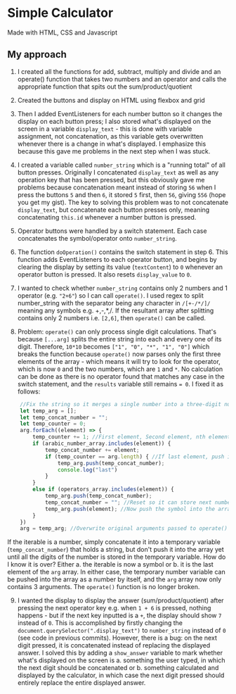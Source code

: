 # Simple Calculator
Made with HTML, CSS and Javascript 

## My approach

1. I created all the functions for add, subtract, multiply and divide and an operate() function that takes two numbers and an operator and calls the appropriate function that spits out the sum/product/quotient

2. Created the buttons and display on HTML using flexbox and grid

3. Then I added EventListeners for each number button so it changes the display on each button press; I also stored what's displayed on the screen in a variable `display_text` - this is done with variable assignment, not concatenation, as this variable gets overwritten whenever there is a change in what's displayed. I emphasize this because this gave me problems in the next step when I was stuck.

4. I created a variable called `number_string` which is a "running total" of all button presses. Originally I concatenated `display_text` as well as any operation key that has been pressed, but this obviously gave me problems because concatenation meant instead of storing `56` when I press the buttons `5` and then `6`, it stored `5` first, then `56`, giving `556` (hope you get my gist). The key to solving this problem was to not concatenate `display_text`, but concatenate each button presses only, meaning concatenating `this.id` whenever a number button is pressed.

5. Operator buttons were handled by a switch statement. Each case concatenates the symbol/operator onto `number_string`.

6. The function `doOperation()` contains the switch statement in step 6. This function adds EventListeners to each operator button, and begins by clearing the display by setting its value (`textContent`) to `0` whenever an operator button is pressed. It also resets `display_value` to `0`.

7. I wanted to check whether `number_string` contains only 2 numbers and 1 operator (e.g. `"2+6"`) so I can call `operate()`. I used regex to split number_string with the separator being any character in `/[+-/*/]/` meaning any symbols e.g. +,-,*,/. If the resultant array after splitting contains only 2 numbers i.e. `[2,6]`, then `operate()` can be called. 

8. Problem: `operate()` can only process single digit calculations. That's because `[...arg]` splits the entire string into each and every one of its digit. Therefore, `10*10` becomes `["1", "0", "*", "1", "0"]` which breaks the function because `operate()` now parses only the first three elements of the array - which means it will try to look for the operator, which is now `0` and the two numbers, which are `1` and `*`. No calculation can be done as there is no operator found that matches any case in the switch statement, and the `results` variable still remains `= 0`.
I fixed it as follows:
```js //The string passed into operate is all split up, so "100+50" becomes ["1", "0"...]
    //Fix the string so it merges a single number into a three-digit number instead of three separate elements
    let temp_arg = [];
    let temp_concat_number = "";
    let temp_counter = 0;
    arg.forEach((element) => {
        temp_counter += 1; //First element, Second element, nth element...
        if (arabic_number_array.includes(element)) {
            temp_concat_number += element;
            if (temp_counter == arg.length) { //If last element, push into array as there are no more symobls left
                temp_arg.push(temp_concat_number);
                console.log("last")
            }
        }
        else if (operators_array.includes(element)) {
            temp_arg.push(temp_concat_number);
            temp_concat_number = ""; //Reset so it can store next number
            temp_arg.push(element); //Now push the symbol into the array
        }
    })
    arg = temp_arg; //Overwrite original arguments passed to operate()
```
If the iterable is a number, simply concatenate it into a temporary variable (`temp_concat_number`) that holds a string, but don't push it into the array yet until all the digits of the number is stored in the temporary variable. How do I know it is over? Either a. the iterable is now a symbol or b. it is the last element of the `arg` array. In either case, the temporary number variable can be pushed into the array as a number by itself, and the `arg` array now only contains 3 arguments. The `operate()` function is no longer broken.

9. I wanted the display to display the answer (sum/product/quotient) after pressing the next operator key e.g. when `1 + 6` is pressed, nothing happens - but if the next key inputted is a `+`, the display
should show `7` instead of `0`. This is accomplished by firstly changing the `document.querySelector(".display_text")` to `number_string` instead of `0` (see code in previous commits). However, there is a bug: on the next digit pressed, it is concatenated instead of replacing the displayed answer. I solved this by adding a `show_answer` variable to mark whether what's displayed on the screen is a. something the user typed, in which the next digit should be concatenated or b. something calculated and displayed by the calculator, in which case the next digit pressed should entirely replace the entire displayed answer.  